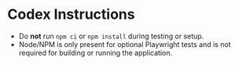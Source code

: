# Codex Instructions

- Do **not** run `npm ci` or `npm install` during testing or setup.
- Node/NPM is only present for optional Playwright tests and is not required for building or running the application.
